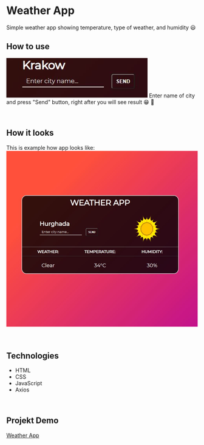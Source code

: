 # Weather App
Simple weather app showing temperature, type of weather, and humidity :smiley:

## How to use
![enter name of city](img/First.JPG)
Enter name of city and press "Send" button, right after you will see result :grin: :muscle:

<br/>

## How it looks
This is example how app looks like:
![weather app](img/Second.JPG)

<br/>

## Technologies
- HTML
- CSS
- JavaScript
- Axios

<br/>

## Projekt Demo
[Weather App](https://tomsz24.github.io/weather-app/.)
